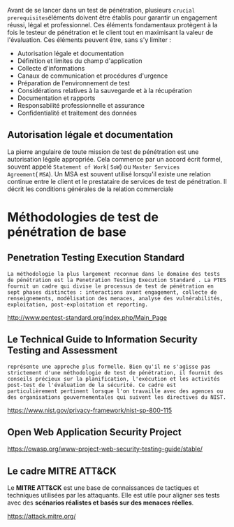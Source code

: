 Avant de se lancer dans un test de pénétration, plusieurs `crucial prerequisites`éléments doivent être établis pour garantir un engagement réussi, légal et professionnel. Ces éléments fondamentaux protègent à la fois le testeur de pénétration et le client tout en maximisant la valeur de l'évaluation. Ces éléments peuvent être, sans s'y limiter :

- Autorisation légale et documentation
- Définition et limites du champ d'application
- Collecte d'informations
- Canaux de communication et procédures d'urgence
- Préparation de l'environnement de test
- Considérations relatives à la sauvegarde et à la récupération
- Documentation et rapports
- Responsabilité professionnelle et assurance
- Confidentialité et traitement des données
## Autorisation légale et documentation

La pierre angulaire de toute mission de test de pénétration est une autorisation légale appropriée. Cela commence par un accord écrit formel, souvent appelé `Statement of Work`( `SoW`) ou `Master Services Agreement`( `MSA`). Un MSA est souvent utilisé lorsqu'il existe une relation continue entre le client et le prestataire de services de test de pénétration. Il décrit les conditions générales de la relation commerciale
# Méthodologies de test de pénétration de base

## Penetration Testing Execution Standard

	La méthodologie la plus largement reconnue dans le domaine des tests de pénétration est la Penetration Testing Execution Standard . La PTES fournit un cadre qui divise le processus de test de pénétration en sept phases distinctes : interactions avant engagement, collecte de renseignements, modélisation des menaces, analyse des vulnérabilités, exploitation, post-exploitation et reporting.
	
http://www.pentest-standard.org/index.php/Main_Page

## Le Technical Guide to Information Security Testing and Assessment

	représente une approche plus formelle. Bien qu'il ne s'agisse pas strictement d'une méthodologie de test de pénétration, il fournit des conseils précieux sur la planification, l'exécution et les activités post-test de l'évaluation de la sécurité. Ce cadre est particulièrement pertinent lorsque l'on travaille avec des agences ou des organisations gouvernementales qui suivent les directives du NIST.

https://www.nist.gov/privacy-framework/nist-sp-800-115
## Open Web Application Security Project


https://owasp.org/www-project-web-security-testing-guide/stable/

## Le cadre MITRE ATT&CK
Le **MITRE ATT&CK** est une base de connaissances de tactiques et techniques utilisées par les attaquants. Elle est utile pour aligner ses tests avec des **scénarios réalistes et basés sur des menaces réelles**.

https://attack.mitre.org/
